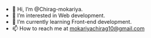 - 👋 Hi, I’m @Chirag-mokariya.
- 👀 I’m interested in Web development.
- 🌱 I’m currently learning Front-end development.
- 📫 How to reach me at mokariyachirag10@gmail.com 
